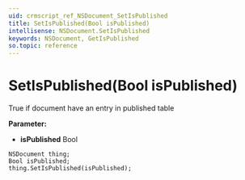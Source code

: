 ```yaml
---
uid: crmscript_ref_NSDocument_SetIsPublished
title: SetIsPublished(Bool isPublished)
intellisense: NSDocument.SetIsPublished
keywords: NSDocument, GetIsPublished
so.topic: reference
---
```


# SetIsPublished(Bool isPublished)

True if document have an entry in published table

**Parameter:** 
 - **isPublished** Bool

```crmscript
NSDocument thing;
Bool isPublished;
thing.SetIsPublished(isPublished);
```

